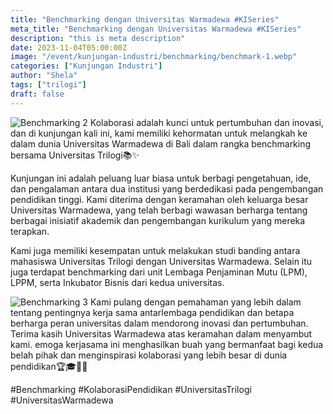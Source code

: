 ```yaml
---
title: "Benchmarking dengan Universitas Warmadewa #KISeries"
meta_title: "Benchmarking dengan Universitas Warmadewa #KISeries"
description: "this is meta description"
date: 2023-11-04T05:00:00Z
image: "/event/kunjungan-industri/benchmarking/benchmark-1.webp"
categories: ["Kunjungan Industri"]
author: "Shela"
tags: ["trilogi"]
draft: false
---
```


![Benchmarking 2](/event/kunjungan-industri/benchmarking/benchmark-2.webp)
Kolaborasi adalah kunci untuk pertumbuhan dan inovasi, dan di kunjungan kali ini, kami memiliki kehormatan untuk melangkah ke dalam dunia Universitas Warmadewa di Bali dalam rangka benchmarking bersama Universitas Trilogi📚✨

Kunjungan ini adalah peluang luar biasa untuk berbagi pengetahuan, ide, dan pengalaman antara dua institusi yang berdedikasi pada pengembangan pendidikan tinggi. Kami diterima dengan keramahan oleh keluarga besar Universitas Warmadewa, yang telah berbagi wawasan berharga tentang berbagai inisiatif akademik dan pengembangan kurikulum yang mereka terapkan.

Kami juga memiliki kesempatan untuk melakukan studi banding antara mahasiswa Universitas Trilogi dengan Universitas Warmadewa. Selain itu juga terdapat benchmarking dari unit Lembaga Penjaminan Mutu (LPM), LPPM, serta Inkubator Bisnis dari kedua universitas.

![Benchmarking 3](/event/kunjungan-industri/benchmarking/benchmark-3.webp)
Kami pulang dengan pemahaman yang lebih dalam tentang pentingnya kerja sama antarlembaga pendidikan dan betapa berharga peran universitas dalam mendorong inovasi dan pertumbuhan. Terima kasih Universitas Warmadewa atas keramahan dalam menyambut kami. emoga kerjasama ini menghasilkan buah yang bermanfaat bagi kedua belah pihak dan menginspirasi kolaborasi yang lebih besar di dunia pendidikan🏆🎓🤝🏻

#Benchmarking #KolaborasiPendidikan #UniversitasTrilogi #UniversitasWarmadewa